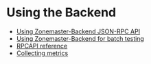 # Using the Backend

* [Using Zonemaster-Backend JSON-RPC API](Using-Zonemaster-Backend-JSON-RPC-API.md)
* [Using Zonemaster-Backend for batch testing](Using-Zonemaster-Backend-for-batch-testing.md)
* [RPCAPI reference]
* [Collecting metrics][Telemetry]

[RPCAPI reference]: rpcapi-reference.md
[Telemetry]:        telemetry.md
